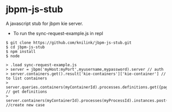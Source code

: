 jbpm-js-stub
=================
A javascript stub for jbpm kie server.

* To run the sync-request-example.js in repl
```
$ git clone https://github.com/knilink/jbpm-js-stub.git
$ cd jbpm-js-stub
$ npm install
$ node

> .load sync-request-example.js
> server = jbpm('myHost:myPort',myusername,mypassword).server // auth
> server.containers.get().result['kie-containers']['kie-container'] // to list containers
> server.queries.containers(myContainerId).processes.definitions.get({pageSize:100}) // get definitions
> server.containers(myContainerId).processes(myProcessId).instances.post({param1:'param1',param2:'param2'}) //create new case
```

